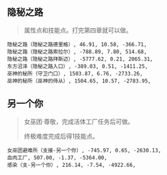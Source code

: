 ## 隐秘之路

> 属性点和技能点。打完第四章就可以做。

```
隐秘之路（隐秘之路德里格）, 46.91, 10.58, -366.71,
隐秘之路（隐秘之路索拉尔）, -788.89, 7.80, 514.68,
隐秘之路（隐秘之路拜斯迈）, -5777.62, 0.21, 2065.31,
东方沼泽（隐秘之路入口）, -389.03, 0.51, -1411.25,
巫神的秘所（守卫门口）, 1503.87, 6.76, -2733.26,
巫神的秘所（巫神的侍从）, 1504.65, 10.57, -2783.95,
```

## 另一个你

> 女巫团·尊敬，完成活体工厂任务后可做。
>
> 终极难度完成后得1技能点。

```
女巫团避难所（支接-另一个你）, -745.97, 0.65, -2630.13,
血肉工厂, 507.00, -1.37, -5364.00,
感染（支-另一个你）, 216.14, -7.54, -4922.66,
```

